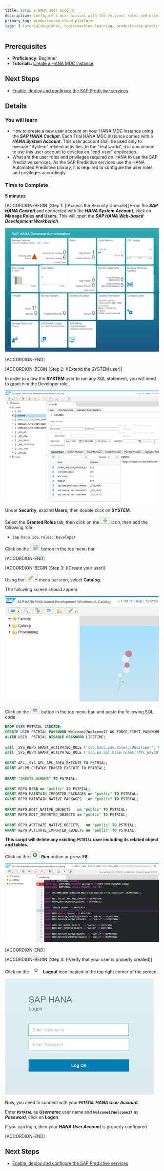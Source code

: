 ```yaml
---
title: Setup a HANA user account
description: Configure a user account with the relevant roles and privileges to use the SAP Predictive services
primary_tag: products>sap-cloud-platform
tags: [ tutorial>beginner, topic>machine-learning, products>sap-predictive-service, products>sap-hana, products>sap-cloud-platform ]
---
```


## Prerequisites
  - **Proficiency:** Beginner
  - **Tutorials:** [Create a HANA MDC instance](https://www.sap.com/developer/tutorials/hcpps-hana-create-mdc-instance.html)

## Next Steps
  - [Enable, deploy and configure the SAP Predictive services](https://www.sap.com/developer/tutorials/hcpps-ps-configure.html)

## Details
### You will learn
  - How to create a new user account on your HANA MDC instance using the ***SAP HANA Cockpit***. Each Trial HANA MDC instance comes with a ***HANA System Account***. This user account shall be used only to execute "System" related activities.
  In the "real world", it is uncommon to use this user account to develop an "end-user" application.
  - What are the user roles and privileges required on HANA to use the SAP Predictive services. As the SAP Predictive services use the HANA Automated Predictive Library, it is required to configure the user roles and privileges accordingly.

### Time to Complete
  **5 minutes**

[ACCORDION-BEGIN [Step 1: ](Access the Security Console)]
From the ***SAP HANA Cockpit*** and connected with the ***HANA System Account***, click on **Manage Roles and Users**. This will open the ***SAP HANA Web-based Development Workbench***.

![SAP HANA Cockpit](01.png)

[ACCORDION-END]

[ACCORDION-BEGIN [Step 2: ](Extend the SYSTEM user)]

In order to allow the **SYSTEM** user to run any SQL statement, you will need to grant him the Developer role.

![SAP HANA Web-based Development Workbench](02.png)

Under **Security**, expand **Users**, then double click on **SYSTEM**.

Select the **Granted Roles** tab, then click on the ![plus](0-plus.png) icon, then add the following role:

  - `sap.hana.ide.roles::Developer`

Click on the ![save](0-save.png) button in the top menu bar

[ACCORDION-END]

[ACCORDION-BEGIN [Step 3: ](Create your user)]

Using the ![navigation](0-navigation.png) menu bar icon, select **Catalog**.

The following screen should appear:

![SAP HANA Web-based Development Workbench](03.png)

Click on the ![SQL Console](0-opensqlconsole.png) button in the top menu bar, and paste the following SQL code:

```sql
DROP USER PSTRIAL CASCADE;
CREATE USER PSTRIAL PASSWORD Welcome17Welcome17 NO FORCE_FIRST_PASSWORD_CHANGE;
ALTER USER  PSTRIAL DISABLE PASSWORD LIFETIME;

call _SYS_REPO.GRANT_ACTIVATED_ROLE ('sap.hana.ide.roles::Developer','PSTRIAL');
call _SYS_REPO.GRANT_ACTIVATED_ROLE ('sap.pa.apl.base.roles::APL_EXECUTE','PSTRIAL');

GRANT AFL__SYS_AFL_APL_AREA_EXECUTE TO PSTRIAL;
GRANT AFLPM_CREATOR_ERASER_EXECUTE TO PSTRIAL;

GRANT "CREATE SCHEMA" TO PSTRIAL;

GRANT REPO.READ on "public" TO PSTRIAL;
GRANT REPO.MAINTAIN_IMPORTED_PACKAGES on "public" TO PSTRIAL;
GRANT REPO.MAINTAIN_NATIVE_PACKAGES   on "public" TO PSTRIAL;

GRANT REPO.EDIT_NATIVE_OBJECTS   on "public" TO PSTRIAL;
GRANT REPO.EDIT_IMPORTED_OBJECTS on "public" TO PSTRIAL;

GRANT REPO.ACTIVATE_NATIVE_OBJECTS   on "public" TO PSTRIAL;
GRANT REPO.ACTIVATE_IMPORTED_OBJECTS on "public" TO PSTRIAL;
```

**This script will delete any existing `PSTRIAL` user including its related object and tables.**

Click on the ![Logout](0-run.png) **Run** button or press **F8**.

![SAP HANA Web-based Development Workbench Login](04.png)

[ACCORDION-END]

[ACCORDION-BEGIN [Step 4: ](Verify that your user is properly created)]

Click on the ![Logout](0-logout.png) **Logout** icon located in the top right corner of the screen.

![SAP HANA Web-based Development Workbench Login](05.png)

Now, you need to connect with your **`PSTRIAL`** ***HANA User Account***.

Enter **`PSTRIAL`** as ***Username*** user name and **`Welcome17Welcome17`** as ***Password***, click on **Logon**.

If you can login, then your ***HANA User Account*** is properly configured.

[ACCORDION-END]

## Next Steps
- [Enable, deploy and configure the SAP Predictive services](https://www.sap.com/developer/tutorials/hcpps-ps-configure.html)
